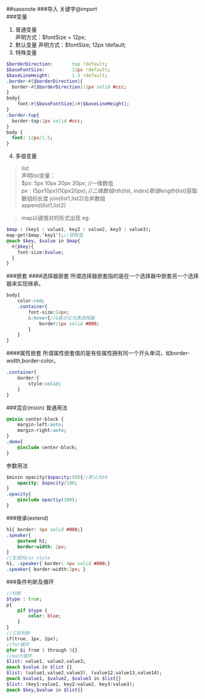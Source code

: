 ##sassnote
###导入
关键字@import  
###变量
1. 普通变量  
声明方式：$fontSize = 12px;
2. 默认变量
声明方式：$fontSize;   12px !default;
3. 特殊变量
>
```sass
$borderDirection:       top !default; 
$baseFontSize:          12px !default;
$baseLineHeight:        1.5 !default;
.border-#{$borderDirection}{
  border-#{$borderDirection}:1px solid #ccc;
}
body{
    font:#{$baseFontSize}/#{$baseLineHeight};
}
.border-top{
  border-top:1px solid #ccc;
}
body {
  font: 12px/1.5;
}
```
4. 多值变量
> list  
声明list变量：  
$px: 5px 10px 20px 30px; //一维数组  
$px: (5px 10px) (10px 20px); //二维数组  
nth($list, $index)取值  
length($list)获取数组的长度
join($list1,$list2)合并数组  
append($list1,$list2)

> map以键值对的形式出现
eg: 

```sass
$map : (key1 : value1, key2 : value2, key3 : value3);
map-get($map,'key1');//获取值  
@each $key, $value in $map{
  #{$key}{
	font-size:$value;
  }
}
```

###嵌套
####选择器嵌套
所谓选择器嵌套指的是在一个选择器中嵌套另一个选择器来实现继承。  

```sass
body{
	color:red;
	.container{
		font-size:14px;
		&:hover{//&表示父元素选择器
			border:1px solid #000;
		}
	}
}
```
####属性嵌套
所谓属性嵌套值的是有些属性拥有同一个开头单词，如border-width,border-color。  

```sass
.container{
	border:{
		style:solid;
	}
}
```
###混合(mixin)
普通用法

```sass
@mixin center-block {
	margin-left:auto;
	margin-right:auto;
}
.demo{
	@include center-block;
}
```
参数用法

```sass
$mixin opacity($opacity:50){//默认为50
	opacity: $opacity/100;
}
.opacity{
	@include opactiy(100);
}
```
###继承(extend)

```sass
h1{ border: 4px solid #000;}
.speaker{
	@extend h1;
	border-width: 2px;
}
//生成的css style
h1, .speaker{ border: 4px solid #000;}
.speaker{ border-width:2px; }
```
###条件判断及循环

```sass
//判断
$type : true;
p{
	@if $type {
		color: blue;	
	}
}
//三目判断
if(true, 1px, 2px);
//for循环
@for $i from 1 through 3{}
//each循环
$list: value1, value2,value3;
@each $value in $list {}
$list: (value1,value2,value3), (value12,value13,value14);
@each $value1, $value2, $value3 in $list{}
$list: (key1:value1, key2:value2, key3:value3);
@each $key,$value in $list{}
```